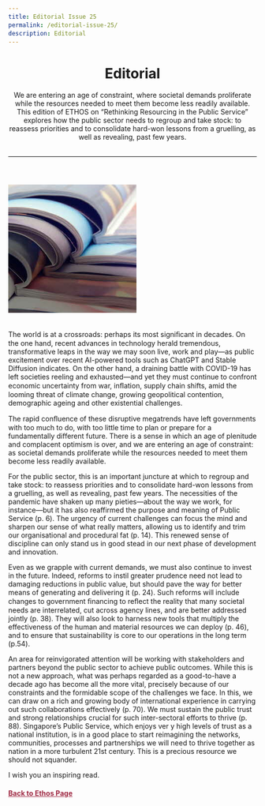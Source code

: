```yaml
---
title: Editorial Issue 25
permalink: /editorial-issue-25/
description: Editorial
---
```

<style>

header
{
border-bottom: 1px solid black;	
	
}
	
a:link
{
color:#9F2943;	
}	

	
	
	
	
	
	</style>
	
<header>	
<h1>Editorial</h1>

<p>We are entering an age of constraint, where societal demands proliferate
while the resources needed to meet them become less readily available.
This edition of ETHOS on “Rethinking Resourcing in the Public Service”
explores how the public sector needs to regroup and take stock: to
reassess priorities and to consolidate hard-won lessons from a gruelling,
as well as revealing, past few years.</p><br>
</header>

<div id="banner">
<img src="/images/Ethos_Images/Ethos_Issue_23/Editorial_02.jpg">
</div>
<br>
<article>
<p>
The world is at a crossroads: perhaps its most signiﬁcant in decades. On the one hand, recent advances in technology herald tremendous, transformative leaps in the way we may soon live, work and play—as public excitement over recent AI-powered tools such as ChatGPT and Stable Diffusion indicates. On the other hand, a draining battle with COVID-19 has left societies reeling and exhausted—and yet they must continue to confront economic uncertainty from war, inﬂation, supply chain shifts, amid the looming threat of climate change, growing geopolitical contention, demographic ageing and other existential challenges. 	
</p>
<p>
The rapid conﬂuence of these disruptive megatrends have left governments  with too much to do, with too little time to plan or prepare for a fundamentally different future. There is a sense in which an age of plenitude and complacent optimism is over, and we are entering an age of constraint: as societal demands proliferate while the resources needed to meet them become less readily available.</p>

<p>For the public sector, this is an important juncture at which to regroup and take stock: to reassess priorities and to consolidate hard-won lessons from a gruelling, as well as revealing, past few years. The necessities of the pandemic have shaken up many pieties—about the way we work, for instance—but it has also reaffirmed the purpose and  meaning of Public Service (p. 6). The urgency of current challenges can focus the mind and sharpen our sense of what really matters, allowing us to identify and trim our organisational and procedural fat (p. 14). This renewed sense of discipline can only stand us in good stead in our next phase of development and innovation.</p>	
	
<p>Even as we grapple with current demands, we must also continue to invest in the future. Indeed, reforms to instil greater prudence need not lead to damaging reductions in public value, but should pave the way for better means of generating and delivering it (p. 24). Such reforms will include changes to government ﬁnancing to reﬂect the reality that many  societal needs are interrelated, cut across agency lines, and are better addressed  jointly (p. 38). They will also look to harness new tools that multiply the effectiveness of the human and material resources we can deploy (p. 46), and to ensure that sustainability is core to our operations in the long term (p.54).</p>
	
<p>An area for reinvigorated attention will be working with stakeholders and partners beyond the public sector to achieve public outcomes. While this is not a new approach, what was perhaps regarded as a good-to-have a decade ago has become all the more vital, precisely because of our constraints and the formidable scope of the challenges we face. In this, we can draw on a rich and growing body of international experience in carrying out such collaborations effectively   (p. 70). We must sustain the public trust and strong relationships crucial for such inter-sectoral efforts to thrive  (p. 88). Singapore’s Public Service, which enjoys ver y high levels of trust as a national institution, is in a good place to start reimagining the networks, communities, processes and partnerships we will need to thrive together as nation in a more turbulent 21st century. This is a precious resource we should not squander.</p>

<p>I wish you an inspiring read.</p>

<h4><a href="/ethos#editorial/">Back to Ethos Page</a></h4>	
	
</article>